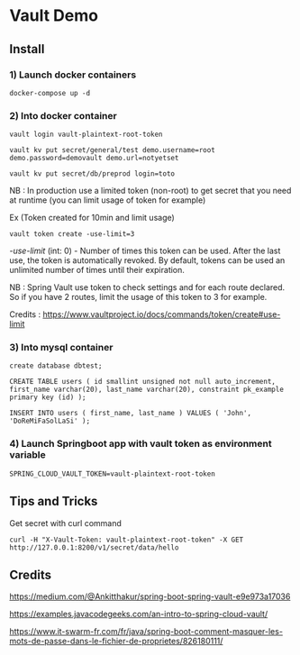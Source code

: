 # Vault Demo


## Install

### 1) Launch docker containers

    docker-compose up -d

### 2) Into docker container

    vault login vault-plaintext-root-token

    vault kv put secret/general/test demo.username=root demo.password=demovault demo.url=notyetset

    vault kv put secret/db/preprod login=toto

NB : In production use a limited token (non-root) to get secret that you need at runtime (you can limit usage of token for example)

Ex (Token created for 10min and limit usage)

    vault token create -use-limit=3

_-use-limit_ (int: 0) - Number of times this token can be used. After the last use, the token is automatically revoked. By default, tokens can be used an unlimited number of times until their expiration.

NB : Spring Vault use token to check settings and for each route declared. So if you have 2 routes, limit the usage of this token to 3 for example.

Credits : https://www.vaultproject.io/docs/commands/token/create#use-limit



### 3) Into mysql container

    create database dbtest;

    CREATE TABLE users ( id smallint unsigned not null auto_increment, first_name varchar(20), last_name varchar(20), constraint pk_example primary key (id) );
    
    INSERT INTO users ( first_name, last_name ) VALUES ( 'John', 'DoReMiFaSolLaSi' );

### 4) Launch Springboot app with vault token as environment variable

    SPRING_CLOUD_VAULT_TOKEN=vault-plaintext-root-token

## Tips and Tricks

Get secret with curl command

    curl -H "X-Vault-Token: vault-plaintext-root-token" -X GET  http://127.0.0.1:8200/v1/secret/data/hello


## Credits

https://medium.com/@Ankitthakur/spring-boot-spring-vault-e9e973a17036

https://examples.javacodegeeks.com/an-intro-to-spring-cloud-vault/

https://www.it-swarm-fr.com/fr/java/spring-boot-comment-masquer-les-mots-de-passe-dans-le-fichier-de-proprietes/826180111/
